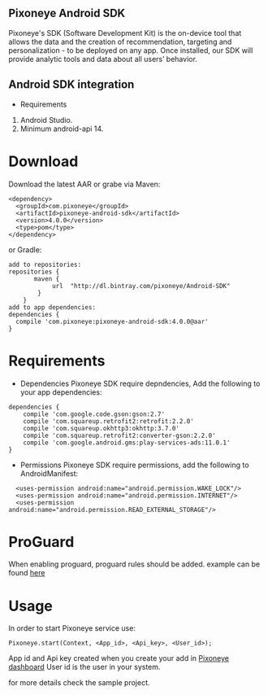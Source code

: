 ## Pixoneye Android SDK
Pixoneye's SDK (Software Development Kit) is the on-device tool that allows the data and the creation of recommendation, targeting and personalization - to be deployed on any app. Once installed, our SDK will provide analytic tools and data about all users’ behavior.

## Android SDK integration 
*  Requirements
  1. Android Studio.
  2. Minimum android-api 14.
 
# Download
Download the latest AAR or grabe via Maven:
```
<dependency>
  <groupId>com.pixoneye</groupId>
  <artifactId>pixoneye-android-sdk</artifactId>
  <version>4.0.0</version>
  <type>pom</type>
</dependency>
```
or Gradle:
```
add to repositories:
repositories {
       maven {
            url  "http://dl.bintray.com/pixoneye/Android-SDK"
        }
    }
add to app dependencies:
dependencies {
  compile 'com.pixoneye:pixoneye-android-sdk:4.0.0@aar'
}
```
# Requirements
* Dependencies 
Pixoneye SDK require depndencies, Add the following to your app dependencies:
```
dependencies {
    compile 'com.google.code.gson:gson:2.7'
    compile 'com.squareup.retrofit2:retrofit:2.2.0'
    compile 'com.squareup.okhttp3:okhttp:3.7.0'
    compile 'com.squareup.retrofit2:converter-gson:2.2.0'
    compile 'com.google.android.gms:play-services-ads:11.0.1'
}
```

* Permissions
Pixoneye SDK require permissions, add the following to AndroidManifest:
```
  <uses-permission android:name="android.permission.WAKE_LOCK"/>
  <uses-permission android:name="android.permission.INTERNET"/>
  <uses-permission android:name="android.permission.READ_EXTERNAL_STORAGE"/>
```
# ProGuard
When enabling proguard, proguard rules should be added. example can be found [here](https://github.com/pixoneye/android-sdk/blob/master/PixoneyeIntegrationSample/app/pixoneye-sdk-proguard-rules.pro)

# Usage
In order to start Pixoneye service use:
```
Pixoneye.start(Context, <App_id>, <Api_key>, <User_id>);
```
App id and Api key created when you create your add in [Pixoneye dashboard](https://dashboard.pixoneye.com/#/)
User id is the user in your system.

for more details check the sample project.
